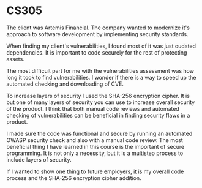 # CS305

The client was Artemis Financial.  The company wanted to modernize it's approach to software development by implementing security standards.

When finding my client's vulnerabilities, I found most of it was just oudated dependencies. It is important to code securely for the rest of protecting assets.

The most difficult part for me with the vulnerabilities assessment was how long it took to find vulnerabilities. I wonder if there is a way to speed up the automated checking and downloading of CVE.

To increase layers of security I used the SHA-256 encryption cipher. It is but one of many layers of security you can use to increase overall security of the product. I think that both manual code reviews and automated checking of vulnerabilities can be beneficial in finding security flaws in a product.

I made sure the code was functional and secure by running an automated OWASP security check and also with a manual code review. The most beneficial thing I have learned in this course is the important of secure programming. It is not only a necessity, but it is a multistep process to include layers of security. 

If I wanted to show one thing to future employers, it is my overall code process and the SHA-256 encryption cipher addition.
